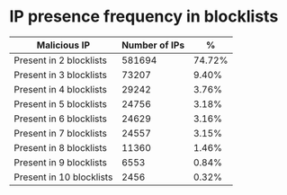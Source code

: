 # IP presence frequency in blocklists
| Malicious IP | Number of IPs | % |
|----|----|----|
| Present in 2 blocklists | 581694 | 74.72% |
| Present in 3 blocklists | 73207 | 9.40% |
| Present in 4 blocklists | 29242 | 3.76% |
| Present in 5 blocklists | 24756 | 3.18% |
| Present in 6 blocklists | 24629 | 3.16% |
| Present in 7 blocklists | 24557 | 3.15% |
| Present in 8 blocklists | 11360 | 1.46% |
| Present in 9 blocklists | 6553 | 0.84% |
| Present in 10 blocklists | 2456 | 0.32% |
